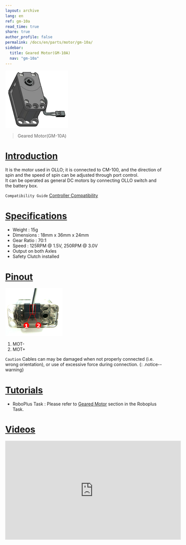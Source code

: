 ```yaml
---
layout: archive
lang: en
ref: gm-10a
read_time: true
share: true
author_profile: false
permalink: /docs/en/parts/motor/gm-10a/
sidebar:
  title: Geared Motor(GM-10A)
  nav: "gm-10a"
---
```


![](/assets/images/parts/motor/gm-10_product.jpg)

> Geared Motor(GM-10A)

# [Introduction](#introduction)

It is the motor used in OLLO; it is connected to CM-100, and the direction of spin and the speed of spin can be adjusted through port control.  
It can be operated as general DC motors by connecting OLLO switch and the battery box.

`Compatibility Guide` [Controller Compatibility]

# [Specifications](#specifications)

- Weight : 15g
- Dimensions : 18mm x 36mm x 24mm
- Gear Ratio : 70:1
- Speed : 125RPM @ 1.5V, 250RPM @ 3.0V
- Output on both Axles
- Safety Clutch installed

# [Pinout](#pinout)

![](/assets/images/parts/motor/gm-10_pinout.png)

1. MOT-
2. MOT+

`Caution` Cables can may be damaged when not properly connected (i.e. wrong orientation), or use of excessive force during connection.
{: .notice--warning}

# [Tutorials](#tutorials)

- RoboPlus Task : Please refer to [Geared Motor] section in the Roboplus Task.

# [Videos](#videos)

<iframe width="560" height="315" src="https://www.youtube.com/embed/-qRy_NDd5eU" frameborder="0" allowfullscreen></iframe>

[Controller Compatibility]: /docs/en/parts/controller/controller_compatibility/
[Geared Motor]: /docs/en/software/rplus1/task/programming_02/#reduction-motor
